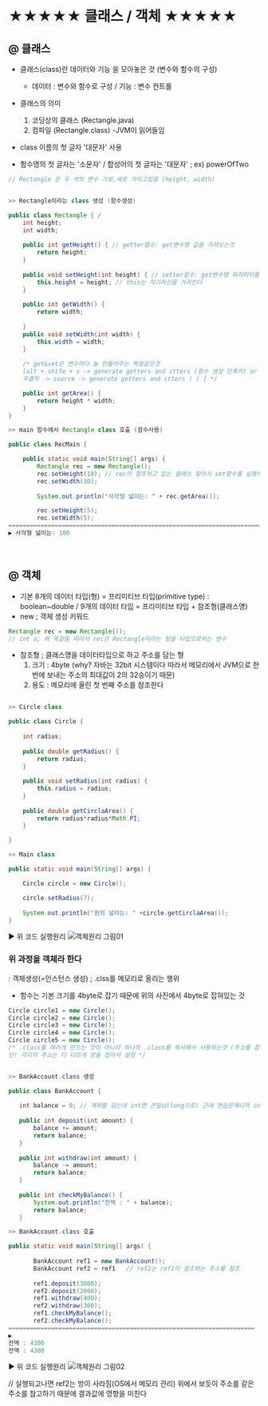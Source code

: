 
#  ★★★★★ 클래스 / 객체 ★★★★★
## @ 클래스
- 클래스(class)란 데이터와 기능 을 모아놓은 것 (변수와 함수의 구성)
    -  데이터 : 변수와 함수로 구성 / 기능 : 변수 컨트롤
- 클래스의 의미 
  1. 코딩상의 클래스 (Rectangle.java) 
  2. 컴파일 (Rectangle.class) -JVM이 읽어들임

- class 이름의 첫 글자 '대문자' 사용
- 함수명의 첫 글자는 '소문자' / 합성어의 첫 글자는 '대문자' ; ex) powerOfTwo
```java
// Rectangle 은 두 개의 변수 가로,세로 가지고있음 (height, width)


>> Rectangle이라는 class 생성 (함수생성)

public class Rectangle { /
	int height;
	int width;
	
	public int getHeight() { // getter함수: get변수명 값을 가져오는것 
    	return height;
	}
	
	public void setHeight(int height) { // setter함수: get변수명 파라미터를 통해 함수의 값을 전해주는것
		this.height = height; // this는 자기자신을 가리킨다
	}
	
	public int getWidth() {
		return width;
		
	}
	public void setWidth(int width) {
		this.width = width;
	}
	
	/* get&set은 변수마다 늘 만들어주는 짝꿍같은것 
    [alt + shife + s -> generate getters and stters (함수 생성 단축키) or 
    우클릭 -> source -> generate getters and stters ( ) ] */

	public int getArea() {
		return height * width;
	}
}

>> main 함수에서 Rectangle class 호출 (함수사용)

public class RecMain {

	public static void main(String[] args) {
		Rectangle rec = new Rectangle();
		rec.setHeight(10); // rec이 참조하고 있는 클래스 찾아서 set함수를 실행시켜라
		rec.setWidth(10);
		
		System.out.println("사각형 넓이는: " + rec.getArea());

		rec.setHeight(5);
		rec.setWidth(5);
==========================================================================
▶ 사각형 넓이는: 100 
```

<br>

## @ 객체 

* 기본 8개의 데이터 타입(형) = 프리미티브 타입(primitive type) : boolean~double / 9개의 데이터 타입 = 프리미티브 타입 + 참조형(클래스명)
* new ; 객체 생성 키워드
```java
Rectangle rec = new Rectangle{();
// int a; 와 똑같음 따라서 rec은 Rectangle이라는 형을 타입으로하는 변수
```

* 참조형 ; 클래스명을 데이터타입으로 하고 주소를 담는 형 
  1. 크기 : 4byte (why? 자바는 32bit 시스템이다 따라서 메모리에서 JVM으로 한번에 보내는 주소의 최대값이 2의 32승이기 때문)
  2. 용도 : 메모리에 올린 첫 번째 주소를 참조한다

```java

>> Circle class

public class Circle {
	
	int radius;
	
	public double getRadius() {
		return radius;
	}
	
	public void setRadius(int radius) {
		this.radius = radius;
	}
	
	public double getCirclaArea() {
		return radius*radius*Math.PI;
	}

}

>> Main class

public static void main(String[] args) {

    Circle circle = new Circle();

    circle.setRadius(7);
		
	System.out.println("원의 넓이는: " +circle.getCirclaArea());
}
```

▶ 위 코드 실행원리 
![객체원리 그림01](https://user-images.githubusercontent.com/74290204/100729220-d6ebe300-340b-11eb-8c2a-2d6dbcc8cf61.png)

 ### 위 과정을 객체라 한다 
 : 객체생성(=인스턴스 생성) ; .clss를 메모리로 올리는 행위
 * 함수는 기본 크기를 4byte로 잡기 때문에 위의 사진에서 4byte로 잡혀있는 것
 
 ```java
 Circle circle1 = new Circle();
 Circle circle2 = new Circle();
 Circle circle3 = new Circle();
 Circle circle4 = new Circle();
 Circle circle5 = new Circle();
 /* .class를 여러개 만드는 것이 아니라 하나의 .class를 복사해서 사용하는것 (주소를 참고하는 것 뿐이니까) 
 단! 각각의 주소는 다 다르게 방을 잡아서 설정 */
 ```
 
 ```java

>> BankAccount.class 생성

 public class BankAccount {
	
	int balance = 0; // 계좌를 담는데 int면 큰일남(long으로) 근데 연습문제니까 int로
	
	public int deposit(int amount) {
		balance += amount;
		return balance;
	}
	
	public int withdraw(int amount) {
		balance -= amount;
		return balance;
	}
	
	public int checkMyBalance() {
		System.out.println("잔액 : " + balance);
		return balance;
	}

>> BankAccount.class 호출

public static void main(String[] args) {
		
		BankAccount ref1 = new BankAccount();
		BankAccount ref2 = ref1   // ref2는 ref1이 참조하는 주소를 참조
		
		ref1.deposit(3000);
		ref2.deposit(2000);
		ref1.withdraw(400);
		ref2.withdraw(300);
		ref1.checkMyBalance(); 
		ref2.checkMyBalance();
=====================================================================
▶ 
잔액 : 4300
잔액 : 4300		
```
▶ 위 코드 실행원리 
![객체원리 그림02](https://user-images.githubusercontent.com/74290204/100729396-10245300-340c-11eb-8d51-b6c2def1aeb8.png)

// 실행되고나면 ref2는 방이 사라짐(OS에서 메모리 관리) 
위에서 보듯이 주소를 같은 주소를 참고하기 때문에 결과값에 영향을 미친다 

